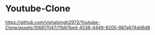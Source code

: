 # Youtube-Clone

https://github.com/vishalsingh2972/Youtube-Clone/assets/106817047/11b67bed-4538-4449-8205-987a674dd6d8

